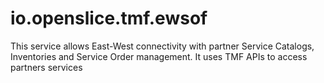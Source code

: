 # io.openslice.tmf.ewsof

This service allows East-West connectivity with partner Service Catalogs, Inventories and Service Order management. It uses TMF APIs to access partners services 
